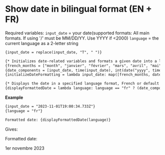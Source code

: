 # Show date in bilingual format (EN + FR) 
Required variables:
`input_date` = your date(supported formats: All main formats. If using '/' must be MM/DD/YY. Use YYYY if <2000)
`language` = the current language as a 2-letter string

``` handlebars
{input_date = replace(input_date, "T", " ")}

{* Initializes date-related variables and formats a given date into a list with various date elements *}
{french_months = ["month", "janvier", "février", "mars", "avril", "mai", "juin", "juillet", "août", "septembre", "octobre", "novembre", "décembre"]}
{date_components = [input_date, time(input_date), int(date("yyyy", time(input_date))), int(date("M", time(input_date))), int(date("d", time(input_date))), (int(date("d", time(input_date))) == 1 ? int(date("d", time(input_date))) + "er" : int(date("d", time(input_date))))]}
{initializeDateFormatting = lambda input_date: map([french_months, date_components], lambda x: x)}

{* Displays the date in a specified language format, French or default (English) *}
{displayFormattedDate = lambda language: language == "fr" ? (date_components[5] + "&nbsp;" + french_months[date_components[3]] + "&nbsp;" + date_components[2]) : (date("MMMM", date_components[1]) + "&nbsp;" + date("d, yyyy", date_components[1]) )}
```

**Example** 
``` handlebars
{input_date = "2023-11-01T19:00:34.733Z"}
{language = "fr"}

Formatted date: {displayFormattedDate(language)}
```

Gives:

Formatted date: 

1er novembre 2023